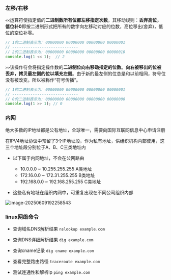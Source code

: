 ### 左移/右移

`<<`运算符使指定值的**二进制数所有位都左移指定次数**，其移动规则：**丢弃高位，低位补0**即按二进制形式把所有的数字向左移动对应的位数，高位移出(舍弃)，低位的空位补零。

```javascript
// 1的二进制表示为: 00000000 00000000 00000000 00000001
// -----------------------------
// 2的二进制表示为: 00000000 00000000 00000000 00000010
console.log(1 << 1);  // 2
```



`>>`该操作符会将指定操作数的**二进制位向右移动指定的位数**。**向右被移出的位被丢弃，拷贝最左侧的位以填充左侧**。由于新的最左侧的位总是和以前相同，符号位没有被改变。所以被称作“符号传播”。

```javascript
// 1的二进制表示为: 00000000 00000000 00000000 00000001
// -----------------------------
// 0的二进制表示为: 00000000 00000000 00000000 00000000
console.log(1 >> 1); // 0
```





### 内网

绝大多数的IP地址都是公有地址，全球唯一，需要向国际互联网信息中心申请注册

在IPV4地址协议中预留了3个IP地址段，作为私有地址，供组织机构内部使用，这三个地址段分别位于A、B、C三类地址内

- 以下属于内网地址，不会在公网路由
  - 10.0.0.0 ~ 10.255.255.255   A类地址
  - 172.16.0.0 ~ 172.31.255.255  B类地址
  - 192.168.0.0 ~ 192.168.255.255  C类地址

- 这些私有地址在组织内网中，可重复出现在不同公司组织内部

![image-20250609192258543](https://cdn.jsdelivr.net/gh/shilixiaoqiaoya/pictures@master/image-20250609192258543.png)



### linux网络命令

- 查询域名DNS解析结果 `nslookup example.com`

- 查询DNS详细解析结果 `dig example.com`
- 查询cname记录 `dig cname example.com`
- 查看完整路由路径  `traceroute example.com`
- 测试连通性和解析ip  `ping example.com`

